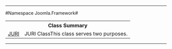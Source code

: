 

- - -

#Namespace Joomla.Framework#

<table class="title">
<tr><th colspan="2" class="title">Class Summary</th></tr>
<tr><td class="name"><a href="">JURI</a></td><td class="description">JURI ClassThis class serves two purposes. </td></tr>
</table>

- - -

